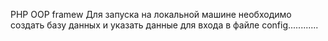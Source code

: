 PHP OOP framew
Для запуска на локальной машине необходимо создать базу данных и указать данные для входа в файле config............
